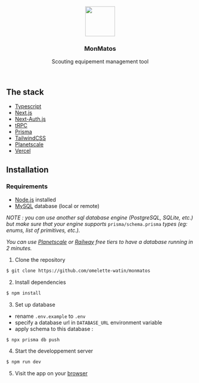 <p align="center">
   <br/>
   <a href="https://monmatos.org" target="_blank"><img src="https://monmatos.org/favicon.ico" width="80px"/></a>
   <h3 align="center">MonMatos</h3>
   <p align="center">Scouting equipement management tool</p>
   <br/>
</p>


## The stack

- [Typescript](https://www.typescriptlang.org)
- [Next.js](https://nextjs.org)
- [Next-Auth.js](https://next-auth.js.org)
- [tRPC](https://trpc.io/)
- [Prisma](https://prisma.io)
- [TailwindCSS](https://tailwindcss.com)
- [Planetscale](https://planetscale.com)
- [Vercel](https://vercel.com)

## Installation

### Requirements
- [Node.js](https://nodejs.org) installed
- [MySQL](https://dev.mysql.com/) database (local or remote)  
  
_NOTE : you can use another sql database engine (PostgreSQL, SQLite, etc.) but make sure that your engine supports_ `prisma/schema.prisma` _types (eg: enums, list of primitives, etc.)._  
  
_You can use [Planetscale](https://planetscale.com) or [Railway](https://railway.app) free tiers to have a database running in 2 minutes._

1. Clone the repository

```bash
$ git clone https://github.com/omelette-watin/monmatos
```
2. Install dependencies

```bash
$ npm install
```

3. Set up database
- rename `.env.example` to `.env` 
- specify a database url in `DATABASE_URL` environment variable
- apply schema to this database : 

```bash
$ npx prisma db push
```

4. Start the developpement server

```bash
$ npm run dev
``` 

5. Visit the app on your [browser](http://localhost:3000)

